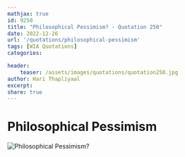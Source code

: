 ```yaml
---
mathjax: true
id: 9250
title: "Philosophical Pessimism? - Quotation 250"
date: 2022-12-26
url: '/quotations/philosophical-pessimism'
tags: [WIA Quotations] 
categories: 

header:
    teaser: /assets/images/quotations/quotation250.jpg
author: Hari Thapliyaal 
excerpt:
share: true 
---
```


# Philosophical Pessimism

![Philosophical Pessimism?](/assets/images/quotations/quotation250.jpg)
